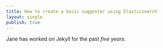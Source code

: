 ```yaml
---
title: How to create a basic suggester using Elasticsearch
layout: single
publish: true
---
```

Jane has worked on Jekyll for the past *five years*.